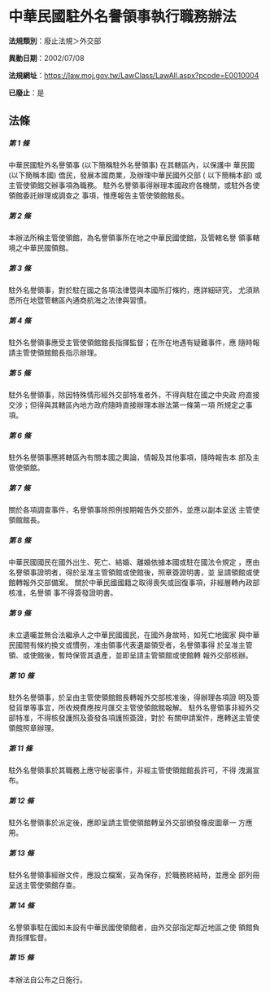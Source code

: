 # 中華民國駐外名譽領事執行職務辦法

**法規類別**：廢止法規＞外交部

**異動日期**：2002/07/08  

**法規網址**：https://law.moj.gov.tw/LawClass/LawAll.aspx?pcode=E0010004

**已廢止**：是



## 法條
##### 第 1 條
中華民國駐外名譽領事 (以下簡稱駐外名譽領事) 在其轄區內，以保護中
華民國 (以下簡稱本國) 僑民，發展本國商業，及辦理中華民國外交部 (
以下簡稱本部) 或主管使領館交辦事項為職務。
駐外名譽領事得辦理本國政府各機關，或駐外各使領館委託辦理或調查之
事項，惟應報告主管使領館館長。

##### 第 2 條
本辦法所稱主管使領館，為名譽領事所在地之中華民國使館，及管轄名譽
領事轄境之中華民國領館。

##### 第 3 條
駐外名譽領事，對於駐在國之各項法律暨與本國所訂條約，應詳細研究，
尤須熟悉所在地暨管轄區內通商航海之法律與習慣。

##### 第 4 條
駐外名譽領事應受主管使領館館長指揮監督；在所在地遇有疑難事件，應
隨時報請主管使領館館長指示辦理。

##### 第 5 條
駐外名譽領事，除因特殊情形經外交部特准者外，不得與駐在國之中央政
府直接交涉；但得與其轄區內地方政府隨時直接辦理本辦法第一條第一項
所規定之事項。

##### 第 6 條
駐外名譽領事應將轄區內有關本國之輿論，情報及其他事項，隨時報告本
部及主管使領館。

##### 第 7 條
關於各項調查事件，名譽領事除照例按期報告外交部外，並應以副本呈送
主管使領館館長。

##### 第 8 條
中華民國國民在國外出生、死亡、結婚、離婚依據本國或駐在國法令規定
，應由名譽領事證明者，得於呈准主管領館或使館後，照章簽證明書，並
呈請領館或使館轉報外交部備案。
關於中華民國國籍之取得喪失或回復事項，非經層轉內政部核准，名譽領
事不得簽發證明書。

##### 第 9 條
未立遺囑並無合法繼承人之中華民國國民，在國外身故時，如死亡地國家
與中華民國間有條約換文或慣例，准由領事代表遺屬領受者，名譽領事得
於呈准主管領、或使館後，暫時保管其遺產，並即呈請主管領館或使館轉
報外交部核辦。

##### 第 10 條
駐外名譽領事，於呈由主管使領館館長轉報外交部核准後，得辦理各項證
明及簽發貨單等事宜，所收規費應按月匯交主管使領館館報解。
駐外名譽領事非經外交部特准，不得核發護照及簽發各項護照簽證，對於
有關申請案件，應轉送主管使領館照章辦理。

##### 第 11 條
駐外名譽領事於其職務上應守秘密事件，非經主管使領館館長許可，不得
洩漏宣布。

##### 第 12 條
駐外名譽領事於派定後，應即呈請主管使領館轉呈外交部頒發橡皮圖章一
方應用。

##### 第 13 條
駐外名譽領事經辦文件，應設立檔案，妥為保存，於職務終結時，並應全
部列冊呈送主管使領館存查。

##### 第 14 條
名譽領事駐在國如未設有中華民國使領館者，由外交部指定鄰近地區之使
領館負責指揮監督。

##### 第 15 條
本辦法自公布之日施行。


